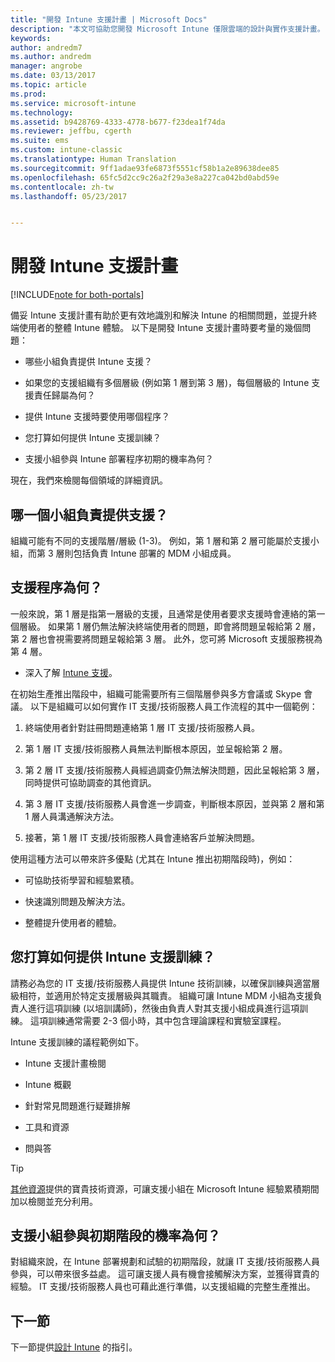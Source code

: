 ```yaml
---
title: "開發 Intune 支援計畫 | Microsoft Docs"
description: "本文可協助您開發 Microsoft Intune 僅限雲端的設計與實作支援計畫。"
keywords: 
author: andredm7
ms.author: andredm
manager: angrobe
ms.date: 03/13/2017
ms.topic: article
ms.prod: 
ms.service: microsoft-intune
ms.technology: 
ms.assetid: b9428769-4333-4778-b677-f23dea1f74da
ms.reviewer: jeffbu, cgerth
ms.suite: ems
ms.custom: intune-classic
ms.translationtype: Human Translation
ms.sourcegitcommit: 9ff1adae93fe6873f5551cf58b1a2e89638dee85
ms.openlocfilehash: 65fc5d2cc9c26a2f29a3e8a227ca042bd0abd59e
ms.contentlocale: zh-tw
ms.lasthandoff: 05/23/2017


---
```


# <a name="develop-an-intune-support-plan"></a>開發 Intune 支援計畫

[!INCLUDE[note for both-portals](../includes/note-for-both-portals.md)]

備妥 Intune 支援計畫有助於更有效地識別和解決 Intune 的相關問題，並提升終端使用者的整體 Intune 體驗。 以下是開發 Intune 支援計畫時要考量的幾個問題：

-   哪些小組負責提供 Intune 支援？

-   如果您的支援組織有多個層級 (例如第 1 層到第 3 層)，每個層級的 Intune 支援責任歸屬為何？

-   提供 Intune 支援時要使用哪個程序？

-   您打算如何提供 Intune 支援訓練？

-   支援小組參與 Intune 部署程序初期的機率為何？

現在，我們來檢閱每個領域的詳細資訊。

## <a name="which-teams-are-responsible-for-providing-support"></a>哪一個小組負責提供支援？

組織可能有不同的支援階層/層級 (1-3)。 例如，第 1 層和第 2 層可能屬於支援小組，而第 3 層則包括負責 Intune 部署的 MDM 小組成員。

## <a name="what-is-the-support-process"></a>支援程序為何？

一般來說，第 1 層是指第一層級的支援，且通常是使用者要求支援時會連絡的第一個層級。 如果第 1 層仍無法解決終端使用者的問題，即會將問題呈報給第 2 層，第 2 層也會視需要將問題呈報給第 3 層。 此外，您可將 Microsoft 支援服務視為第 4 層。

-   深入了解 [Intune 支援](/intune-classic/troubleshoot/how-to-get-support-for-microsoft-intune)。

在初始生產推出階段中，組織可能需要所有三個階層參與多方會議或 Skype 會議。 以下是組織可以如何實作 IT 支援/技術服務人員工作流程的其中一個範例：

1.  終端使用者針對註冊問題連絡第 1 層 IT 支援/技術服務人員。

2.  第 1 層 IT 支援/技術服務人員無法判斷根本原因，並呈報給第 2 層。

3.  第 2 層 IT 支援/技術服務人員經過調查仍無法解決問題，因此呈報給第 3 層，同時提供可協助調查的其他資訊。

4.  第 3 層 IT 支援/技術服務人員會進一步調查，判斷根本原因，並與第 2 層和第 1 層人員溝通解決方法。

5.  接著，第 1 層 IT 支援/技術服務人員會連絡客戶並解決問題。

使用這種方法可以帶來許多優點 (尤其在 Intune 推出初期階段時)，例如：

-   可協助技術學習和經驗累積。

-   快速識別問題及解決方法。

-   整體提升使用者的體驗。

## <a name="how-you-plan-to-provide-intune-support-training"></a>您打算如何提供 Intune 支援訓練？

請務必為您的 IT 支援/技術服務人員提供 Intune 技術訓練，以確保訓練與適當層級相符，並適用於特定支援層級與其職責。 組織可讓 Intune MDM 小組為支援負責人進行這項訓練 (以培訓講師)，然後由負責人對其支援小組成員進行這項訓練。 這項訓練通常需要 2-3 個小時，其中包含理論課程和實驗室課程。

Intune 支援訓練的議程範例如下。

-   Intune 支援計畫檢閱

-   Intune 概觀

-   針對常見問題進行疑難排解

-   工具和資源

-   問與答

>[!TIP]
> [其他資源](additional-resources.md)提供的寶貴技術資源，可讓支援小組在 Microsoft Intune 經驗累積期間加以檢閱並充分利用。

## <a name="what-opportunities-are-there-to-involve-the-support-team-earlier"></a>支援小組參與初期階段的機率為何？

對組織來說，在 Intune 部署規劃和試驗的初期階段，就讓 IT 支援/技術服務人員參與，可以帶來很多益處。 這可讓支援人員有機會接觸解決方案，並獲得寶貴的經驗。 IT 支援/技術服務人員也可藉此進行準備，以支援組織的完整生產推出。

## <a name="next-section"></a>下一節

下一節提供[設計 Intune](section-7-create-an-intune-design.md) 的指引。

